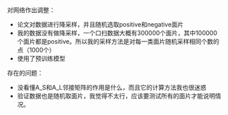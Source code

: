 对网络作出调整：

- 论文对数据进行降采样，并且随机选取positive和negative面片
- 我的数据没有做降采样，一个口扫数据大概有300000个面片，其中100000个面片都是positive。所以我的采样方法是对每一类面片随机采样相同个数的点（1000个）
- 使用了预训练模型

存在的问题：

- 没看懂A_S和A_L邻接矩阵的作用是什么，而且它的计算方法我也很迷惑
- 验证数据也是随机取面片，我觉得不太行，应该要测试所有的面片才能说明情况。